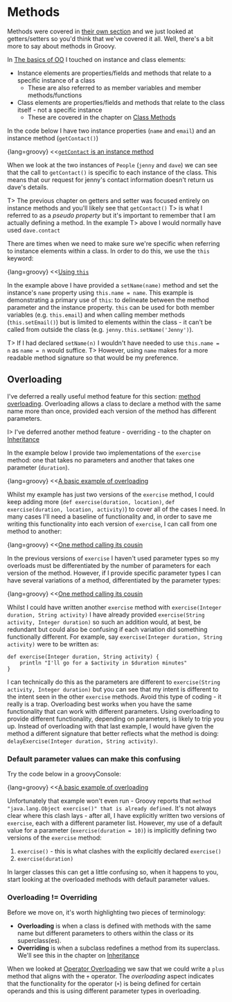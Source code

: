 # Methods

Methods were covered in [their own section](#chmethods) and we just looked at getters/setters so you'd think that
we've covered it all. Well, there's a bit more to say about methods in Groovy.

In [The basics of OO](#chbasicoo) I touched on instance and class elements:

* Instance elements are properties/fields and methods that relate to a specific instance of a class
  * These are also referred to as member variables and member methods/functions
* Class elements are properties/fields and methods that relate to the class itself - not a specific instance
  * These are covered in the chapter on [Class Methods](#chclassmethods)

In the code below I have two instance properties (`name` and `email`) and an instance method (`getContact()`)

{lang=groovy}
<<[`getContact` is an instance method](code/08/06/instance.groovy)

When we look at the two instances of `People` (`jenny` and `dave`) we can see that the call to `getContact()` is specific to each
instance of the class. This means that our request for jenny's contact information doesn't return us dave's details.

T> The previous chapter on getters and setter was focused entirely on instance methods and you'll likely see that `getContact()`
T> is what I referred to as a _pseudo property_ but it's important to remember that I am actually defining a method. In the example
T> above I would normally have used `dave.contact`

There are times when we need to make sure we're specific when referring to instance elements within a class. In order to do this, we use the `this` keyword:

{lang=groovy}
<<[Using `this`](code/08/06/instance2.groovy)

In the example above I have provided a `setName(name)` method and set the instance's `name` property using `this.name = name`. This example
is demonstrating a primary use of `this`: to delineate between the method parameter and the instance property. `this` can be used for both
member variables (e.g. `this.email`) and when calling member methods (`this.setEmail()`) but is limited to elements within the class - it can't
be called from outside the class (e.g. `jenny.this.setName('Jenny')`).

T> If I had declared `setName(n)` I wouldn't have needed to use `this.name = n` as `name = n` would suffice.
T> However, using `name` makes for a more readable method signature so that would be my preference.

## Overloading
I've deferred a really useful method feature for this section: [method overloading](https://en.wikipedia.org/wiki/Function_overloading).
Overloading allows a class to declare a method with the same name more than once, provided each version of the method has different parameters.

I> I've deferred another method feature - overriding - to the chapter on [Inheritance](#chinheritance)

In the example below I provide two implementations of the `exercise` method: one that takes no parameters and another
that takes one parameter (`duration`).

{lang=groovy}
<<[A basic example of overloading](code/08/06/overload.groovy)

Whilst my example has just two versions of the `exercise` method, I could keep adding more
(`def exercise(duration, location)`, `def exercise(duration, location, activity)`) to cover all of the cases I need. In many cases
I'll need a baseline of functionality and, in order to save me writing this functionality into each version of `exercise`, I can
call from one method to another:

{lang=groovy}
<<[One method calling its cousin](code/08/06/overload2.groovy)

In the previous versions of `exercise` I haven't used parameter types so my overloads must be differentiated by the number of parameters
for each version of the method. However, if I provide specific parameter types I can have several variations of a method,
differentiated by the parameter types:

{lang=groovy}
<<[One method calling its cousin](code/08/06/overload3.groovy)

Whilst I could have written another `exercise` method with `exercise(Integer duration, String activity)` I have already provided
`exercise(String activity, Integer duration)` so such an addition would, at best, be redundant but could also be confusing if
each variation did something functionally different. For example, say `exercise(Integer duration, String activity)` were to be written as:

    def exercise(Integer duration, String activity) {
        println "I'll go for a $activity in $duration minutes"
    }

I can technically do this as the parameters are different to `exercise(String activity, Integer duration)` but you can see
that my intent is different to the intent seen in the other `exercise` methods. Avoid this type of coding - it really is a trap. Overloading
best works when you have the same functionality that can work with different parameters. Using overloading to provide different functionality, depending on parameters,
is likely to trip you up. Instead of overloading with that last example, I would have given the method a different signature that
better reflects what the method is doing: `delayExercise(Integer duration, String activity)`.

### Default parameter values can make this confusing

Try the code below in a groovyConsole:

{lang=groovy}
<<[A basic example of overloading](code/08/06/overload_fail.groovy)

Unfortunately that example won't even run - Groovy reports that `method "java.lang.Object exercise()" that is already defined`.
It's not always clear where this clash lays - after all, I have explicitly written two versions of `exercise`, each with a different parameter list.
However, my use of a default value for a parameter (`exercise(duration = 10)`) is implicitly defining two versions of the `exercise` method:

1. `exercise()` - this is what clashes with the explicitly declared `exercise()`
1. `exercise(duration)`

In larger classes this can get a little confusing so, when it happens to you, start looking at the overloaded methods with
 default parameter values.

### Overloading != Overriding
Before we move on, it's worth highlighting two pieces of terminology:

* **Overloading** is when a class is defined with methods with the same name but different parameters to others within the class or its superclass(es).
* **Overriding** is when a subclass redefines a method from its superclass. We'll see this in the chapter on [Inheritance](#chinheritance)

When we looked at [Operator Overloading](#choperatoroverloading) we saw that we could write a `plus` method that aligns with the
`+` operator. The _overloading_ aspect indicates that the functionality for the operator (`+`) is being defined for certain operands
 and this is using different parameter types in overloading.
